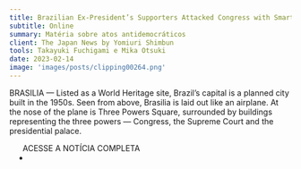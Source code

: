 ```yaml
---
title: Brazilian Ex-President’s Supporters Attacked Congress with Smartphones in Hand
subtitle: Online
summary: Matéria sobre atos antidemocráticos
client: The Japan News by Yomiuri Shimbun
tools: Takayuki Fuchigami e Mika Otsuki
date: 2023-02-14
image: 'images/posts/clipping00264.png'
---
```


BRASILIA — Listed as a World Heritage site, Brazil’s capital is a planned city built in the 1950s. Seen from above, Brasilia is laid out like an airplane. At the nose of the plane is Three Powers Square, surrounded by buildings representing the three powers — Congress, the Supreme Court and the presidential palace.

<div class="post__share"><ul class="share__list list-reset">ACESSE A NOTÍCIA COMPLETA<li class="share__item" style="margin-left: 10px"><a class="share__link share__facebook" style="background: #fa5657" href="https://japannews.yomiuri.co.jp/society/social-series/20230214-90984/" title="Link" rel="nofollow"><i class="fa-solid fa-link"></i></a></li></ul></div>
<!-- <div class="gallery-box"><div class="gallery"><img src="/clipping/images/example-1.jpg" loading="lazy" alt="Project"><img src="/clipping/images/example-2.jpg" loading="lazy" alt="Project"></div><em>Gallery / <a href="https://www.freepik.com/" target="_blank">Freepic</a></em></div> -->
